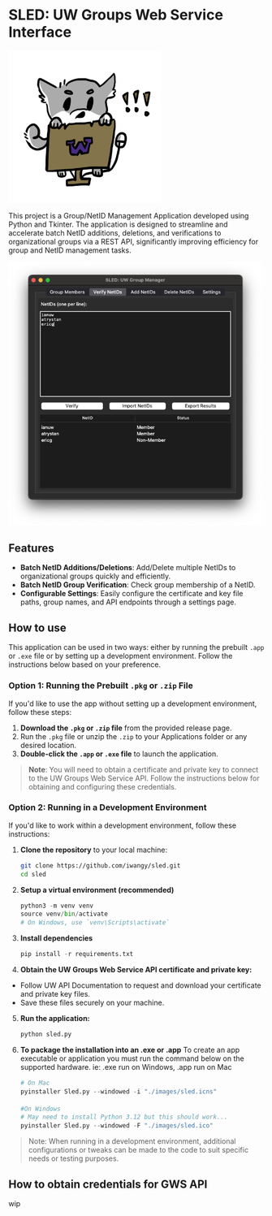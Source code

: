 # SLED: UW Groups Web Service Interface 

<img src="./images/sledlogo.png" alt="courier logo" width="300"/>

This project is a Group/NetID Management Application developed using Python and Tkinter. The application is designed to streamline and accelerate batch NetID additions, deletions, and verifications to organizational groups via a REST API, significantly improving efficiency for group and NetID management tasks.

<img src="./images/sledsc.png" alt="courier logo" width="500"/>

## Features

- **Batch NetID Additions/Deletions**: Add/Delete multiple NetIDs to organizational groups quickly and efficiently.
- **Batch NetID Group Verification**: Check group membership of a NetID.
- **Configurable Settings**: Easily configure the certificate and key file paths, group names, and API endpoints through a settings page.


## How to use

This application can be used in two ways: either by running the prebuilt `.app` or `.exe` file or by setting up a development environment. Follow the instructions below based on your preference.

### Option 1: Running the Prebuilt `.pkg` or `.zip` File

If you'd like to use the app without setting up a development environment, follow these steps:

1. **Download the `.pkg` or `.zip` file** from the provided release page.
2. Run the `.pkg` file or unzip the `.zip` to your Applications folder or any desired location.
3. **Double-click the `.app` or `.exe` file** to launch the application.

> **Note**: You will need to obtain a certificate and private key to connect to the UW Groups Web Service API. Follow the instructions below for obtaining and configuring these credentials.

### Option 2: Running in a Development Environment

If you'd like to work within a development environment, follow these instructions:

1. **Clone the repository** to your local machine:
   ```bash
   git clone https://github.com/iwangy/sled.git
   cd sled

2. **Setup a virtual environment (recommended)**
    ```python
    python3 -m venv venv
    source venv/bin/activate  
    # On Windows, use `venv\Scripts\activate`

3. **Install dependencies**
    ```python
    pip install -r requirements.txt

4. **Obtain the UW Groups Web Service API certificate and private key:**
- Follow UW API Documentation to request and download your certificate and private key files.
- Save these files securely on your machine.

5. **Run the application:**
    ```python
    python sled.py

6. **To package the installation into an .exe or .app**
    To create an app executable or application you must run the command below on the supported hardware. ie: .exe run on Windows, .app run on Mac

    ```python
    # On Mac
    pyinstaller Sled.py --windowed -i "./images/sled.icns"

    #On Windows
    # May need to install Python 3.12 but this should work...
    pyinstaller Sled.py --windowed -F "./images/sled.ico"
    
> Note: When running in a development environment, additional configurations or tweaks can be made to the code to suit specific needs or testing purposes.

## How to obtain credentials for GWS API

wip
